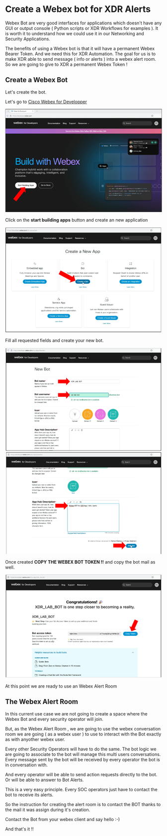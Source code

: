 # Create a Webex bot for XDR Alerts

Webex  Bot are very good interfaces for applications which doesn't have any GUI or output console ( Python scripts or XDR Workflows for examples ). It is worth it to understand how we could use it in our Networking and Security Applications.

The benefits of using a Webex bot is that it will have a permanent Webex Bearer Token. And we need this for XDR Automation.
The goal for us is to make XDR able to send message ( info or alerts ) into a webex alert room. So we are  going to give to XDR a permanent Webex Token !

## Create a Webex Bot

Let's create the bot.

Let's go to [Cisco Webex for Developper]('https://developer.webex.com/my-apps')

 ![](img/webex_team_bot-1.png)

Click on the **start building apps** button and create an new application

![](img/webex_team_bot-2.png)

Fill all requested fields and create your new bot.

![](img/webex_team_bot-3.png)
![](img/webex_team_bot-3a.png)

Once created **COPY THE WEBEX BOT TOKEN !!**  and copy the bot mail as well.

![](img/webex_team_bot-4.png)

At this point we are ready to use an Webex Alert Room 

## The Webex Alert Room

In this current use case we are not going to create a space where the Webex Bot and every security operator will join. 

But, as the Webex Alert Room , we are going to use the webex conversation room we are going ( as a webex user ) to use to interact with the Bot exactly as with anyother webex user.

Every other Security Operators will have to do the same. The bot logic we are going to associate to the bot will manage this multi users conversations. Every message sent by the bot will be received by every operator the bot is in conversation with.

And every operator will be able to send action requests directly to the bot. Or will be able to answer to Bot Alerts.

This is a very easy principle. Every SOC operators just have to contact the bot to receive its alerts. 

So the instruction for creating the alert room is to contact the BOT thanks to the mail it was assign during it's creation. 

Contact the Bot from your webex client and say hello :-)

And that's it !!
